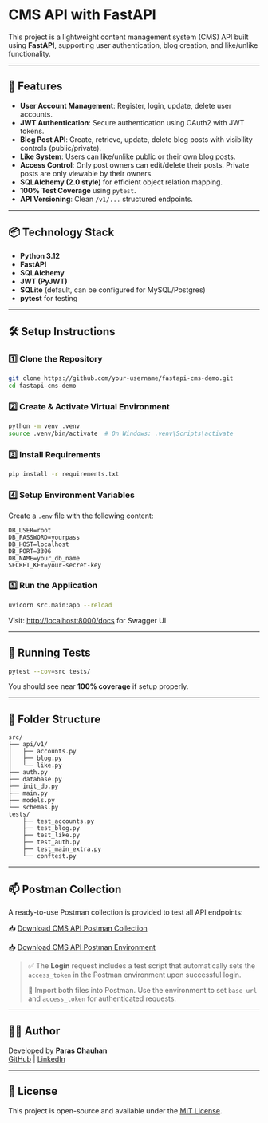 # CMS API with FastAPI

This project is a lightweight content management system (CMS) API built using **FastAPI**, supporting user authentication, blog creation, and like/unlike functionality.

---

## 🚀 Features

- **User Account Management**: Register, login, update, delete user accounts.
- **JWT Authentication**: Secure authentication using OAuth2 with JWT tokens.
- **Blog Post API**: Create, retrieve, update, delete blog posts with visibility controls (public/private).
- **Like System**: Users can like/unlike public or their own blog posts.
- **Access Control**: Only post owners can edit/delete their posts. Private posts are only viewable by their owners.
- **SQLAlchemy (2.0 style)** for efficient object relation mapping.
- **100% Test Coverage** using `pytest`.
- **API Versioning**: Clean `/v1/...` structured endpoints.

---

## 📦 Technology Stack

- **Python 3.12**
- **FastAPI**
- **SQLAlchemy**
- **JWT (PyJWT)**
- **SQLite** (default, can be configured for MySQL/Postgres)
- **pytest** for testing

---

## 🛠 Setup Instructions

### 1️⃣ Clone the Repository
```bash
git clone https://github.com/your-username/fastapi-cms-demo.git
cd fastapi-cms-demo
```

### 2️⃣ Create & Activate Virtual Environment
```bash
python -m venv .venv
source .venv/bin/activate  # On Windows: .venv\Scripts\activate
```

### 3️⃣ Install Requirements
```bash
pip install -r requirements.txt
```

### 4️⃣ Setup Environment Variables
Create a `.env` file with the following content:
```
DB_USER=root
DB_PASSWORD=yourpass
DB_HOST=localhost
DB_PORT=3306
DB_NAME=your_db_name
SECRET_KEY=your-secret-key
```

### 5️⃣ Run the Application
```bash
uvicorn src.main:app --reload
```

Visit: [http://localhost:8000/docs](http://localhost:8000/docs) for Swagger UI

---

## 🧪 Running Tests

```bash
pytest --cov=src tests/
```

You should see near **100% coverage** if setup properly.

---

## 📂 Folder Structure

```
src/
├── api/v1/
│   ├── accounts.py
│   ├── blog.py
│   └── like.py
├── auth.py
├── database.py
├── init_db.py
├── main.py
├── models.py
└── schemas.py
tests/
    ├── test_accounts.py
    ├── test_blog.py
    ├── test_like.py
    ├── test_auth.py
    ├── test_main_extra.py
    └── conftest.py
```

---

## 📫 Postman Collection

A ready-to-use Postman collection is provided to test all API endpoints:

📥 [Download CMS API Postman Collection](cms-api.postman_collection.json)

📥 [Download CMS API Postman Environment](cms-api.postman_environment.json)

> ✅ The **Login** request includes a test script that automatically sets the `access_token` in the Postman environment upon successful login.
>
> 📌 Import both files into Postman. Use the environment to set `base_url` and `access_token` for authenticated requests.

---

## 🧑‍💻 Author

Developed by **Paras Chauhan**  
[GitHub](https://github.com/pc-crazy) | [LinkedIn](https://www.linkedin.com/in/paras-chauhan/)

---

## 📝 License

This project is open-source and available under the [MIT License](LICENSE).
